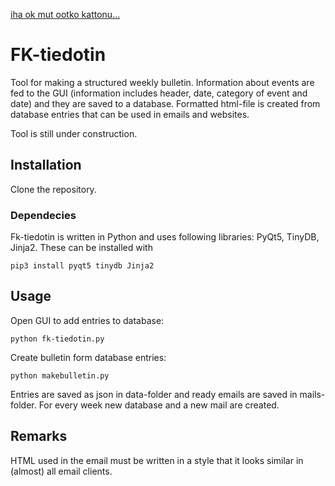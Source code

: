 [iha ok mut ootko kattonu...](https://github.com/NikoDaGreat/fk-tiedotin)




# FK-tiedotin
Tool for making a structured weekly bulletin. Information about events are fed to the GUI (information includes header, date, category of event and date) and they are saved to a database. Formatted html-file is created from database entries that can be used in emails and websites. 

Tool is still under construction.

## Installation
Clone the repository.

### Dependecies
Fk-tiedotin is written in Python and uses following libraries: PyQt5, TinyDB, Jinja2.
These can be installed with

`pip3 install pyqt5 tinydb Jinja2`

## Usage
Open GUI to add entries to database:

`python fk-tiedotin.py`

Create bulletin form database entries:

`python makebulletin.py`

Entries are saved as json in data-folder and ready emails are saved in mails-folder. For every week new database and a new mail are created.

## Remarks
HTML used in the email must be written in a style that it looks similar in (almost) all email clients. 
